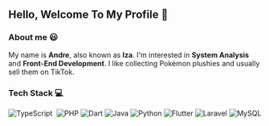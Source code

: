 ##  Hello, Welcome To My Profile 🐧 

### About me 😃
My name is **Andre**, also known as **Iza**. I'm interested in **System Analysis** and **Front-End Development**. I like collecting Pokémon plushies and usually sell them on TikTok.

### Tech Stack 💻
![TypeScript](https://img.shields.io/badge/-TypeScript-05122A?style=flat&logo=typescript)&nbsp;
![PHP](https://img.shields.io/badge/-PHP-777BB4?style=flat&logo=php&logoColor=white)
![Dart](https://img.shields.io/badge/-Dart-0175C2?style=flat&logo=dart&logoColor=white)
![Java](https://img.shields.io/badge/-Java-007396?style=flat&logo=java&logoColor=white)
![Python](https://img.shields.io/badge/-Python-3776AB?style=flat&logo=python&logoColor=white)
![Flutter](https://img.shields.io/badge/-Flutter-02569B?style=flat&logo=flutter&logoColor=white)
![Laravel](https://img.shields.io/badge/-Laravel-FF2D20?style=flat&logo=laravel&logoColor=white)
![MySQL](https://img.shields.io/badge/-MySQL-4479A1?style=flat&logo=mysql&logoColor=white)

